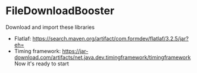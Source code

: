 # FileDownloadBooster
Download and import these libraries
  - Flatlaf: https://search.maven.org/artifact/com.formdev/flatlaf/3.2.5/jar?eh=
  - Timing framework: https://jar-download.com/artifacts/net.java.dev.timingframework/timingframework
Now it's ready to start
